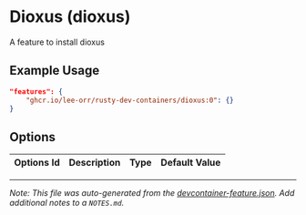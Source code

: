 
# Dioxus (dioxus)

A feature to install dioxus

## Example Usage

```json
"features": {
    "ghcr.io/lee-orr/rusty-dev-containers/dioxus:0": {}
}
```

## Options

| Options Id | Description | Type | Default Value |
|-----|-----|-----|-----|




---

_Note: This file was auto-generated from the [devcontainer-feature.json](https://github.com/lee-orr/rusty-dev-containers/blob/main/src/dioxus/devcontainer-feature.json).  Add additional notes to a `NOTES.md`._
